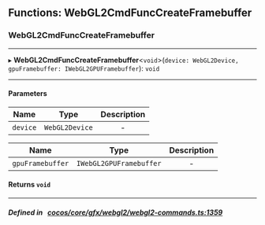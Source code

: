## Functions: WebGL2CmdFuncCreateFramebuffer

### WebGL2CmdFuncCreateFramebuffer


___
▸ **WebGL2CmdFuncCreateFramebuffer**<`void`\>(`device: WebGL2Device, gpuFramebuffer: IWebGL2GPUFramebuffer`): `void`
___


#### Parameters

| Name | Type | Description |
| :------: | :------: | :------: |
| `device` | `WebGL2Device` | - |

| Name | Type | Description |
| :------: | :------: | :------: |
| `gpuFramebuffer` | `IWebGL2GPUFramebuffer` | - |


#### Returns `void` 
___


##### Defined in &nbsp;   [cocos/core/gfx/webgl2/webgl2-commands.ts:1359](https://github.com/cocos-creator/engine/blob/c7bf6b8a9/cocos/core/gfx/webgl2/webgl2-commands.ts#L1359)&nbsp;
